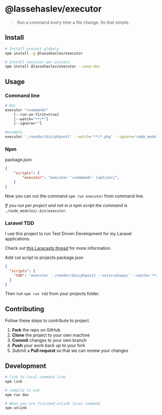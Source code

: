 # @lassehaslev/executor
> Run a command every time a file change. Its that simple.

## Install
```bash
# Install project globaly
npm install -g @lassehaslev/executor

# Install executor per project
npm install @lassehaslev/executor --save-dev
```

## Usage
### Command line
```bash
# Doc
executor "<command>"
    [--run-on-first=true]
    [--watch="**/*"]
    [--ignore=""]

#example
executor './vendor/bin/phpunit' --watch='**/*.php' --ignore='node_modules/' --ignore='vendor/'
```

### Npm
package.json
```json
{
    "scripts": {
        "executor": "executor '<command>' [options]",
    }
}
```
Now you can run the command ```npm run executor``` from command line.

*If you run per project and not in a npm script the command is ```./node_modules/.bin/executor```.*

### Laravel TDD
I use this project to run Test Driven Development for my Laravel applications.

Check out [this Laracasts thread](https://laracasts.com/discuss/channels/testing/laravel-mix-and-phpunit?page=1#reply-341786) for more information.

Add `tdd` script to projects package.json
```json
{
  "scripts": {
    "tdd": "executor './vendor/bin/phpunit --color=always' --watch='**/*.php' --ignore='node_modules/' --ignore='vendor/'"
  }
}
```

Then run `npm run tdd` from your projects folder.


## Contributing
Follow these steps to contribute to project.

 1. **Fork** the repo on GitHub
 2. **Clone** the project to your own machine
 3. **Commit** changes to your own branch
 4. **Push** your work back up to your fork
 5. Submit a **Pull request** so that we can review your changes


## Development
```bash
# link to local command line
npm link

# compile to es6
npm run dev

# When you are finished unlink local command
npm unlink
```

